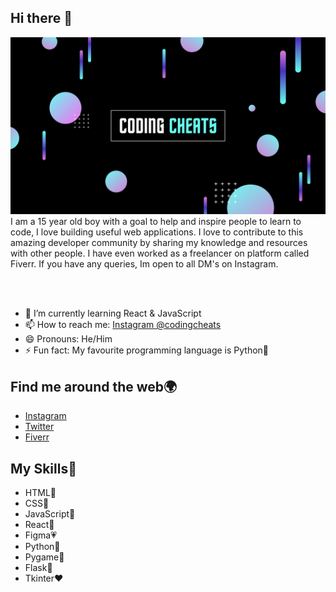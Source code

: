 ## Hi there  👋

<img src="Coding cheats Youtube Banner.png"/>
I am a 15 year old boy with a goal to help and inspire people to learn to code, I love building useful web applications. I love to contribute to this amazing developer community by sharing my knowledge and resources with other people. I have even worked as a freelancer on platform called Fiverr. If you have any queries, Im open to all DM's on Instagram.

<br /><br />

- 🌱 I’m currently learning React & JavaScript
- 📫 How to reach me: <a href="https://instagram.com/codingcheats/">Instagram @codingcheats<a/>
- 😄 Pronouns: He/Him
- ⚡ Fun fact: My favourite programming language is Python🐍
  
## Find me around the web🌍

- <a href="https://instagram.com/codingcheats/">Instagram<a/>
- <a href="https://twitter.com/codingcheats/">Twitter<a/>
- <a href="https://fiverr.com/aryanpanwarr/">Fiverr<a/>
  
## My Skills🤹

- HTML🧡
- CSS💙
- JavaScript💛
- React💚
- Figma💗
- Python🤍
- Pygame🖤
- Flask💜
- Tkinter❤️
